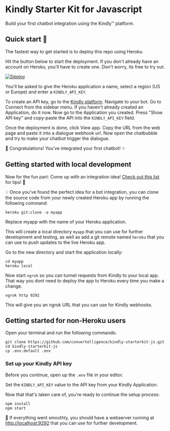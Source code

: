 # Kindly Starter Kit for Javascript

Build your first chatbot integration using the Kindly&trade; platform.

## Quick start :rocket:

The fastest way to get started is to deploy this repo using Heroku.

Hit the button below to start the deployment. If you don't already have an account on Heroku, you'll have to create one. Don't worry, its free to try out.

[![Deploy](https://www.herokucdn.com/deploy/button.svg)](https://heroku.com/deploy?template=https://github.com/convertelligence/kindly-starterkit-js/tree/master)

You'll be asked to give the Heroku application a name, select a region (US or Europe) and enter a `KINDLY_API_KEY`.

To create an API key, go to the [Kindly platform](https://platform.convertelligence.com). Navigate to your bot. Go to Connect from the sidebar menu. If you haven't already created an Application, do it now. Now go to the Application you created. Press "Show API key" and copy-paste the API into the `KINDLY_API_KEY` field.

Once the deployment is done, click View app. Copy the URL from the web page and paste it into a dialogue webhook url. Now open the chatbubble and try to make your chatbot trigger the dialogue.

:tada: Congratulations! You've integrated your first chatbot! :sparkles:

## Getting started with local development

Now for the fun part: Come up with an integration idea! [Check out this list](https://github.com/abhishekbanthia/Public-APIs) for tips! :runner:

:bulb: Once you've found the perfect idea for a bot integration, you can clone the source code from your newly created Heroku app by running the following command:

`heroku git:clone -a myapp`

Replace myapp with the name of your Heroku application.

This will create a local directory `myapp` that you can use for further development and testing, as well as add a git remote named `heroku` that you can use to push updates to the live Heroku app.

Go to the new directory and start the application locally:

```
cd myapp
heroku local
```

Now start `ngrok` so you can tunnel requests from Kindly to your local app. That way you dont need to deploy the app to Heroku every time you make a change.

`ngrok http 9292`

This will give you an ngrok URL that you can use for Kindly webhooks.

## Getting started for non-Heroku users

Open your terminal and run the following commands:

```
git clone https://github.com/convertelligence/kindly-starterkit-js.git
cd kindly-starterkit-js
cp .env.default .env
```

### Set up your Kindly API key

Before you continue, open up the `.env` file in your editor.

Set the `KINDLY_API_KEY` value to the API key from your Kindly Application.

Now that that's taken care of, you're ready to continue the setup process:

```
npm install
npm start
```

:tada: If everything went smoothly, you should have a webserver running at [http://localhost:9292](http://localhost:9292) that you can use for further development.
